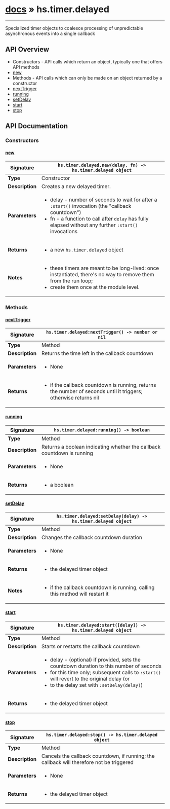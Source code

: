 # [docs](index.md) » hs.timer.delayed
---

Specialized timer objects to coalesce processing of unpredictable asynchronous events into a single callback

## API Overview
* Constructors - API calls which return an object, typically one that offers API methods
 * [new](#new)
* Methods - API calls which can only be made on an object returned by a constructor
 * [nextTrigger](#nexttrigger)
 * [running](#running)
 * [setDelay](#setdelay)
 * [start](#start)
 * [stop](#stop)

## API Documentation

### Constructors

#### [new](#new)
| <span style="text-align: left;">**Signature**</span> | <span style="text-align: left;">`hs.timer.delayed.new(delay, fn) -> hs.timer.delayed object` </span>                                                |
| -----------------------------------------------------|---------------------------------------------------------------------------------------------------------|
| **Type**                                             | Constructor                                                                                         |
| **Description**                                      | Creates a new delayed timer.                                                                                         |
| **Parameters**                                       | <ul><li>delay - number of seconds to wait for after a `:start()` invocation (the "callback countdown")</li><li>fn - a function to call after `delay` has fully elapsed without any further `:start()` invocations</li></ul> |
| **Returns**                                          | <ul><li>a new `hs.timer.delayed` object</li></ul>          |
| **Notes**                                            | <ul><li> these timers are meant to be long-lived: once instantiated, there's no way to remove them from the run loop;</li><li>    create them once at the module level.</li></ul>                |

### Methods

#### [nextTrigger](#nexttrigger)
| <span style="text-align: left;">**Signature**</span> | <span style="text-align: left;">`hs.timer.delayed:nextTrigger() -> number or nil` </span>                                                |
| -----------------------------------------------------|---------------------------------------------------------------------------------------------------------|
| **Type**                                             | Method                                                                                         |
| **Description**                                      | Returns the time left in the callback countdown                                                                                         |
| **Parameters**                                       | <ul><li> None</li></ul> |
| **Returns**                                          | <ul><li> if the callback countdown is running, returns the number of seconds until it triggers; otherwise returns nil</li></ul>          |

#### [running](#running)
| <span style="text-align: left;">**Signature**</span> | <span style="text-align: left;">`hs.timer.delayed:running() -> boolean` </span>                                                |
| -----------------------------------------------------|---------------------------------------------------------------------------------------------------------|
| **Type**                                             | Method                                                                                         |
| **Description**                                      | Returns a boolean indicating whether the callback countdown is running                                                                                         |
| **Parameters**                                       | <ul><li> None</li></ul> |
| **Returns**                                          | <ul><li> a boolean</li></ul>          |

#### [setDelay](#setdelay)
| <span style="text-align: left;">**Signature**</span> | <span style="text-align: left;">`hs.timer.delayed:setDelay(delay) -> hs.timer.delayed object` </span>                                                |
| -----------------------------------------------------|---------------------------------------------------------------------------------------------------------|
| **Type**                                             | Method                                                                                         |
| **Description**                                      | Changes the callback countdown duration                                                                                         |
| **Parameters**                                       | <ul><li> None</li></ul> |
| **Returns**                                          | <ul><li> the delayed timer object</li></ul>          |
| **Notes**                                            | <ul><li> if the callback countdown is running, calling this method will restart it</li></ul>                |

#### [start](#start)
| <span style="text-align: left;">**Signature**</span> | <span style="text-align: left;">`hs.timer.delayed:start([delay]) -> hs.timer.delayed object` </span>                                                |
| -----------------------------------------------------|---------------------------------------------------------------------------------------------------------|
| **Type**                                             | Method                                                                                         |
| **Description**                                      | Starts or restarts the callback countdown                                                                                         |
| **Parameters**                                       | <ul><li> delay - (optional) if provided, sets the countdown duration to this number of seconds</li><li>    for this time only; subsequent calls to `:start()` will revert to the original delay (or</li><li>    to the delay set with `:setDelay(delay)`)</li></ul> |
| **Returns**                                          | <ul><li> the delayed timer object</li></ul>          |

#### [stop](#stop)
| <span style="text-align: left;">**Signature**</span> | <span style="text-align: left;">`hs.timer.delayed:stop() -> hs.timer.delayed object` </span>                                                |
| -----------------------------------------------------|---------------------------------------------------------------------------------------------------------|
| **Type**                                             | Method                                                                                         |
| **Description**                                      | Cancels the callback countdown, if running; the callback will therefore not be triggered                                                                                         |
| **Parameters**                                       | <ul><li> None</li></ul> |
| **Returns**                                          | <ul><li> the delayed timer object</li></ul>          |

